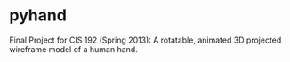 pyhand
======

Final Project for CIS 192 (Spring 2013): 
A rotatable, animated 3D projected wireframe model of a human hand.
